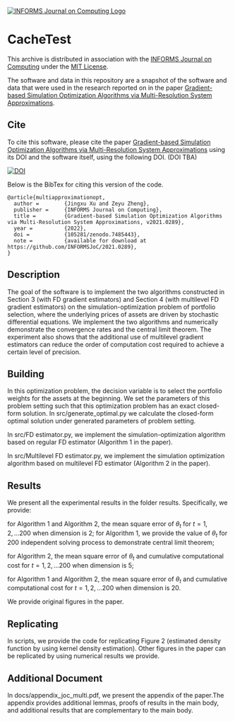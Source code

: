 [![INFORMS Journal on Computing Logo](https://INFORMSJoC.github.io/logos/INFORMS_Journal_on_Computing_Header.jpg)](https://pubsonline.informs.org/journal/ijoc)

# CacheTest

This archive is distributed in association with the [INFORMS Journal on
Computing](https://pubsonline.informs.org/journal/ijoc) under the [MIT License](LICENSE).

The software and data in this repository are a snapshot of the software and data
that were used in the research reported on in the paper [Gradient-based Simulation Optimization Algorithms via Multi-Resolution System Approximations](https://pubsonline.informs.org/journal/ijoc).

## Cite

To cite this software, please cite the paper [Gradient-based Simulation Optimization Algorithms via Multi-Resolution System Approximations](https://pubsonline.informs.org/journal/ijoc) using its DOI and the software itself, using the following DOI. (DOI TBA)

[![DOI](https://zenodo.org/badge/285853815.svg)](https://zenodo.org/badge/latestdoi/285853815)

Below is the BibTex for citing this version of the code.

```
@article{multiapproximationopt,
  author =        {Jingxu Xu and Zeyu Zheng},
  publisher =     {INFORMS Journal on Computing},
  title =         {Gradient-based Simulation Optimization Algorithms via Multi-Resolution System Approximations, v2021.0289},
  year =          {2022},
  doi =           {105281/zenodo.7485443},
  note =          {available for download at https://github.com/INFORMSJoC/2021.0289},
}  
```

## Description

The goal of the software is to implement the two algorithms constructed in Section 3 (with FD gradient estimators) and Section 4 (with multilevel FD gradient estimators) on the simulation-optimization problem of portfolio selection, where the underlying prices of assets are driven by stochastic differential equations. We implement the two algorithms and numerically demonstrate the convergence rates and the central limit theorem. The experiment also shows that the additional use of multilevel gradient estimators can reduce the order of computation cost required to achieve a certain level of precision.

## Building

In this optimization problem, the decision variable is to select the portfolio weights for the assets at the beginning. We set the parameters of this problem setting such that this optimization problem has an exact closed-form solution. In src/generate_optimal.py we calculate the closed-form optimal solution under generated parameters of problem setting. 

In src/FD estimator.py, we implement the simulation-optimization algorithm based on regular FD estimator (Algorithm 1 in the paper).

In src/Multilevel FD estimator.py, we implement the simulation optimization algorithm based on multilevel FD estimator (Algorithm 2 in the paper).

## Results

We present all the experimental results in the folder results. Specifically, we provide:

for Algorithm 1 and Algorithm 2, the mean square error of $\theta_t$ for $t=1,2,...200$ when dimension is 2; for Algorithm 1, we provide the value of $\theta_t$ for 200 independent solving process to demonstrate central limit theorem;

for Algorithm 2, the mean square error of $\theta_t$ and cumulative computational cost for $t=1,2,...200$ when dimension is 5;

for Algorithm 1 and Algorithm 2, the mean square error of $\theta_t$ and cumulative computational cost for $t=1,2,...200$ when dimension is 20.

We provide original figures in the paper. 

## Replicating

In scripts, we provide the code for replicating Figure 2 (estimated density function by using kernel density estimation). Other figures in the paper can be replicated by using numerical results we provide.

## Additional Document

In docs/appendix_joc_multi.pdf, we present the appendix of the paper.The appendix provides additional lemmas, proofs of results in the main body, and additional results that are complementary to the main body.
